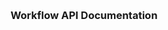 <a name="readme-top"></a>

<!-- PROJECT LOGO -->
<br />
<div align="center">

  <h3 align="center">Workflow API Documentation</h3>

  <p align="center">
     
  </p>
</div>
